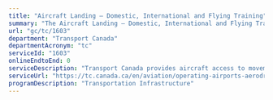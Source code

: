 ```yaml
---
title: "Aircraft Landing – Domestic, International and Flying Training"
summary: "The Aircraft Landing – Domestic, International and Flying Training service from Transport Canada is not available end-to-end online, according to the GC Service Inventory."
url: "gc/tc/1603"
department: "Transport Canada"
departmentAcronym: "tc"
serviceId: "1603"
onlineEndtoEnd: 0
serviceDescription: "Transport Canada provides aircraft access to movement areas in accordance with available aeronautical information."
serviceUrl: "https://tc.canada.ca/en/aviation/operating-airports-aerodromes/list-airports-owned-transport-canada/service-standard-aircraft-landing"
programDescription: "Transportation Infrastructure"
---
```

